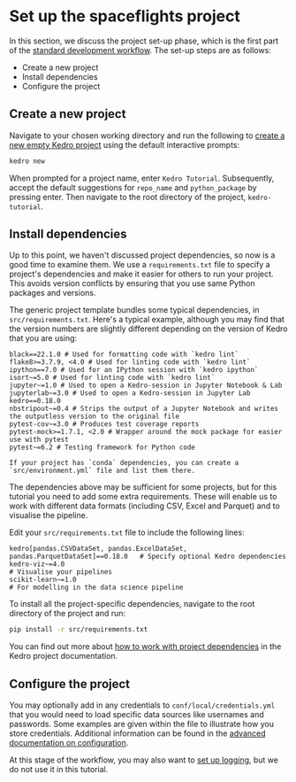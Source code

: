 # Set up the spaceflights project

In this section, we discuss the project set-up phase, which is the first part of the [standard development workflow](./spaceflights_tutorial.md#kedro-project-development-workflow). The set-up steps are as follows:

* Create a new project
* Install dependencies
* Configure the project

## Create a new project

Navigate to your chosen working directory and run the following to [create a new empty Kedro project](../get_started/new_project.md#create-a-new-project-interactively) using the default interactive prompts:

```bash
kedro new
```

When prompted for a project name, enter `Kedro Tutorial`. Subsequently, accept the default suggestions for `repo_name` and `python_package` by pressing enter. Then navigate to the root directory of the project, `kedro-tutorial`.

## Install dependencies

Up to this point, we haven't discussed project dependencies, so now is a good time to examine them. We use a `requirements.txt` file to specify a project's dependencies and make it easier for others to run your project. This avoids version conflicts by ensuring that you use same Python packages and versions.

The generic project template bundles some typical dependencies, in `src/requirements.txt`. Here's a typical example, although you may find that the version numbers are slightly different depending on the version of Kedro that you are using:

```text
black==22.1.0 # Used for formatting code with `kedro lint`
flake8>=3.7.9, <4.0 # Used for linting code with `kedro lint`
ipython==7.0 # Used for an IPython session with `kedro ipython`
isort~=5.0 # Used for linting code with `kedro lint`
jupyter~=1.0 # Used to open a Kedro-session in Jupyter Notebook & Lab
jupyterlab~=3.0 # Used to open a Kedro-session in Jupyter Lab
kedro==0.18.0
nbstripout~=0.4 # Strips the output of a Jupyter Notebook and writes the outputless version to the original file
pytest-cov~=3.0 # Produces test coverage reports
pytest-mock>=1.7.1, <2.0 # Wrapper around the mock package for easier use with pytest
pytest~=6.2 # Testing framework for Python code
```

```{note}
If your project has `conda` dependencies, you can create a `src/environment.yml` file and list them there.
```

The dependencies above may be sufficient for some projects, but for this tutorial you need to add some extra requirements. These will enable us to work with different data formats (including CSV, Excel and Parquet) and to visualise the pipeline.

Edit your `src/requirements.txt` file to include the following lines:

```text
kedro[pandas.CSVDataSet, pandas.ExcelDataSet, pandas.ParquetDataSet]==0.18.0   # Specify optional Kedro dependencies
kedro-viz~=4.0                                                                 # Visualise your pipelines
scikit-learn~=1.0                                                              # For modelling in the data science pipeline
```

To install all the project-specific dependencies, navigate to the root directory of the project and run:

```bash
pip install -r src/requirements.txt
```

You can find out more about [how to work with project dependencies](../kedro_project_setup/dependencies.md) in the Kedro project documentation.


## Configure the project

You may optionally add in any credentials to `conf/local/credentials.yml` that you would need to load specific data sources like usernames and passwords. Some examples are given within the file to illustrate how you store credentials. Additional information can be found in the [advanced documentation on configuration](../kedro_project_setup/configuration.md).

At this stage of the workflow, you may also want to [set up logging](../logging/logging.md), but we do not use it in this tutorial.
